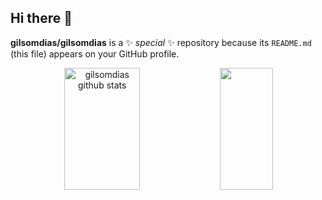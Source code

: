 ## Hi there 👋


**gilsomdias/gilsomdias** is a ✨ _special_ ✨ repository because its `README.md` (this file) appears on your GitHub profile.

<div align="center">  
  <img width="49%" height="195px" src="https://github-readme-stats.vercel.app/api?username=gilsomdias&show_icons=true&count_private=true&hide_border=true&title_color=00bfbf&icon_color=00bfbf&text_color=c9d1d9&bg_color=0d1117" alt="gilsomdias github stats"/> 
  <img width="41%" height="195px" src="https://github-readme-stats.vercel.app/api/top-langs/?username=gilsomdias&layout=compact&hide_border=true&title_color=00bfbf&text_color=00bfbf&bg_color=0d1117" />
</div>
